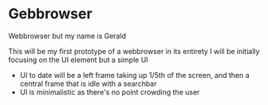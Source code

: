 # Gebbrowser
Webbrowser but my name is Gerald

This will be my first prototype of a webbrowser in its entirety
I will be initially focusing on the UI element but a simple UI
* UI to date will be a left frame taking up 1/5th of the screen, and then a central frame that is idle with a searchbar
* UI is minimalistic as there's no point crowding the user
